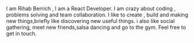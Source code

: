  I am Rihab Berrich , I am a React Developer. 
 I am crazy about coding , problems solving and team collaboration.
 I like to create , build and making new things,briefly  like discovering new useful things.
 i also like social gathering, meet new friends,salsa dancing and go to the gym.
 Feel free to get in touch.
